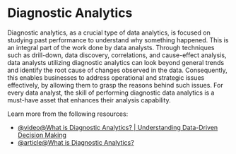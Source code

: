 # Diagnostic Analytics

Diagnostic analytics, as a crucial type of data analytics, is focused on studying past performance to understand why something happened. This is an integral part of the work done by data analysts. Through techniques such as drill-down, data discovery, correlations, and cause-effect analysis, data analysts utilizing diagnostic analytics can look beyond general trends and identify the root cause of changes observed in the data. Consequently, this enables businesses to address operational and strategic issues effectively, by allowing them to grasp the reasons behind such issues. For every data analyst, the skill of performing diagnostic data analytics is a must-have asset that enhances their analysis capability.

Learn more from the following resources:

- [@video@What is Diagnostic Analytics? | Understanding Data-Driven Decision Making](https://www.youtube.com/watch?v=ikZjeAC1yJ0)
- [@article@What is Diagnostic Analytics?](https://amplitude.com/explore/analytics/what-diagnostic-analytics)